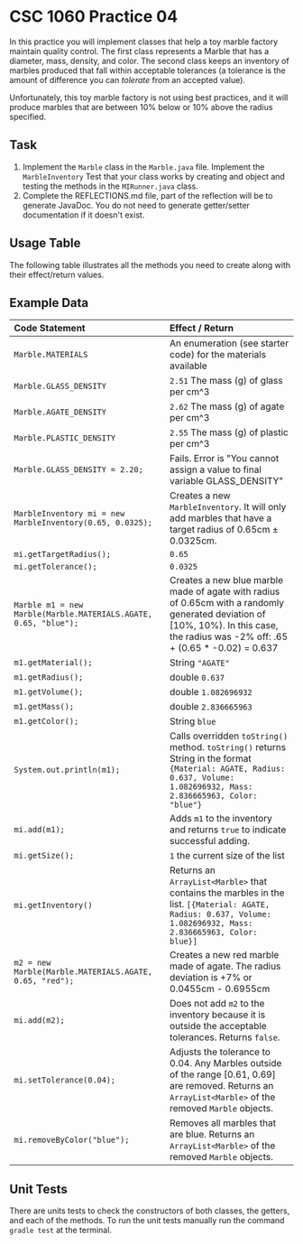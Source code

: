 # CSC 1060 Practice 04

In this practice you will implement classes that help a toy marble factory maintain quality control. The first class represents a Marble that has a diameter, mass, density, and color. The second class keeps an inventory of marbles produced that fall within acceptable tolerances (a tolerance is the amount of difference you can *tolerate* from an accepted value).

Unfortunately, this toy marble factory is not using best practices, and it will produce marbles that are between 10% below or 10% above the radius specified. 

## Task
1. Implement the `Marble` class in the `Marble.java` file. Implement the `MarbleInventory` Test that your class works by creating and object and testing the methods in the `MIRunner.java` class.
2. Complete the REFLECTIONS.md file, part of the reflection will be to generate JavaDoc. You do not need to generate getter/setter documentation if it doesn't exist.

## Usage Table
The following table illustrates all the methods you need to create along with their effect/return values.
## Example Data
| Code Statement | Effect / Return|
| :--- | :---  |
| `Marble.MATERIALS` | An enumeration (see starter code) for the materials available |
| `Marble.GLASS_DENSITY` | `2.51` The mass (g) of glass per cm^3  |
| `Marble.AGATE_DENSITY` | `2.62` The mass (g) of agate per cm^3 |
| `Marble.PLASTIC_DENSITY` | `2.55` The mass (g) of plastic per cm^3 | 
| `Marble.GLASS_DENSITY = 2.20;` | Fails. Error is "You cannot assign a value to final variable GLASS_DENSITY" |
| `MarbleInventory mi = new MarbleInventory(0.65, 0.0325); `| Creates a new `MarbleInventory`. It will only add marbles that have a target radius of 0.65cm ± 0.0325cm.  |
| `mi.getTargetRadius();`|  `0.65` |
| `mi.getTolerance();`|  `0.0325` |
|`Marble m1 = new Marble(Marble.MATERIALS.AGATE, 0.65, "blue");` | Creates a new blue marble made of agate with radius of 0.65cm with a randomly generated deviation of [10%, 10%). In this case, the radius was -2% off: .65 + (0.65 * -0.02) = 0.637 |
| `m1.getMaterial();` | String `"AGATE"` |
| `m1.getRadius();` | double `0.637` |
| `m1.getVolume();` | double `1.082696932` |
| `m1.getMass();` | double `2.836665963` |
| `m1.getColor();` | String `blue` |
| `System.out.println(m1);` | Calls overridden `toString()` method. `toString()` returns String in the format `{Material: AGATE, Radius: 0.637, Volume: 1.082696932, Mass: 2.836665963, Color: "blue"}` |
| `mi.add(m1);` | Adds `m1` to the inventory and returns `true` to indicate successful adding. | 
| `mi.getSize();` | `1` the current size of the list |
| `mi.getInventory()` | Returns an `ArrayList<Marble>` that contains the marbles in the list. `[{Material: AGATE, Radius: 0.637, Volume: 1.082696932, Mass: 2.836665963, Color: blue}]` | 
|`m2 = new Marble(Marble.MATERIALS.AGATE, 0.65, "red");` | Creates a new red marble made of agate. The radius deviation is +7% or 0.0455cm - 0.6955cm |
|`mi.add(m2);` | Does not add `m2` to the inventory because it is outside the acceptable tolerances. Returns `false`.|
| `mi.setTolerance(0.04);` | Adjusts the tolerance to 0.04. Any Marbles outside of the range [0.61, 0.69] are removed. Returns an `ArrayList<Marble>` of the removed `Marble` objects.|
 | `mi.removeByColor("blue");` | Removes all marbles that are blue. Returns an `ArrayList<Marble>` of the removed `Marble` objects. |
 

## Unit Tests
There are units tests to check the constructors of both classes, the getters, and each of the methods. To run the unit tests manually run the command `gradle test` at the terminal.